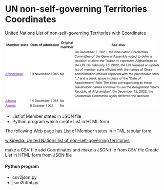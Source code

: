UN non-self-governing Territories Coordinates
===============

United Nations List of non-self-governing Territories with Coordinates

![un_countries_flag](https://github.com/ohwada/World_Countries/blob/e6f5dbb17cc90359e61f1359b257145588747129/un_member_states/screenshots/un_countries.png)

- List of Member states in JSON file
- Python program which create List in HTML form

The following Web page has List of Member states in HTML tabular form.

[wikipedia: United Nations list of non-self-governing territories](https://en.wikipedia.org/wiki/United_Nations_list_of_non-self-governing_territories)

make a CSV file
add  Coordinates
and make a JSON file from CSV file
Create List in HTML form from JSON file

#### Python program
- csv2json.py
- json2html.py


